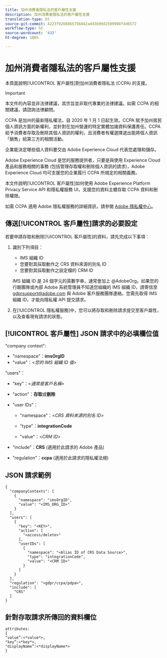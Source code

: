 ```yaml
---
title: 加州消費者隱私法的客戶屬性支援
description: 加州消費者隱私法的客戶屬性支援
translation-type: ht
source-git-commit: 4223f9260865756842ad43b99d2509908f4d6572
workflow-type: ht
source-wordcount: '433'
ht-degree: 100%

---
```



# 加州消費者隱私法的客戶屬性支援

本頁面說明[!UICONTROL 客戶屬性]對加州消費者隱私法 (CCPA) 的支援。

>[!IMPORTANT]
>
>本文件的內容並非法律建議，其宗旨並非取代專業的法律建議。如需 CCPA 的相關建議，請諮詢法律顧問。

CCPA 是加州的最新隱私權法，自 2020 年 1 月 1 日起生效。CCPA 賦予加州居民個人資訊方面的新權利，並針對在加州營運的特定實體加諸資料保護責任。CCPA 給予消費者存取及刪除其個人資訊的權利，且消費者有權選擇退出能將個人資訊「銷售」給第三方的相關活動。

企業能決定哪些個人資料要交由 Adobe Experience Cloud 代表您處理和儲存。

Adobe Experience Cloud 是您的服務提供者，只要是與使用 Experience Cloud 產品和服務相關的事務 (包括管理存取權和刪除個人資訊的請求)，Adobe Experience Cloud 均可支援您的企業履行 CCPA 所規定的相關義務。

本文件說明[!UICONTROL 客戶屬性]如何使用 Adobe Experience Platform Privacy Service API 和隱私權服務 UI，支援您的資料主體存取 CCPA 資料和刪除權限。

如需 CCPA 適用 Adobe 隱私權服務的詳細資訊，請參閱 [Adobe 隱私權中心](https://www.adobe.com/privacy/ccpa.html)。

## 傳送[!UICONTROL 客戶屬性]請求的必要設定

若要申請存取和刪除[!UICONTROL 客戶屬性]的資料，請先完成以下事項：

1. 識別下列項目：

   * IMS 組織 ID
   * 您要對其採取動作之 CRS 資料來源的別名 ID
   * 您要對其採取動作之設定檔的 CRM ID

   IMS 組織 ID 是 24 個字元的英數字串，通常會加上 @AdobeOrg。如果您的行銷團隊或內部 Adobe 系統管理員不知道您組織的 IMS 組織 ID，請寄信至 gdprsupport@adobe.com 與 Adobe 客戶服務團隊連絡。您需先取得 IMS 組織 ID，才能向隱私權 API 提交請求。

1. 在[!UICONTROL 隱私權服務]中，您可以將存取和刪除請求提交至客戶屬性，以及查看現有請求的狀態。

## [!UICONTROL 客戶屬性] JSON 請求中的必填欄位值

&quot;company context&quot;:

* &quot;namespace&quot;：**imsOrgID**
* &quot;value&quot;：&lt;*您的 IMS 組織 ID 值*>

&quot;users&quot;：

* &quot;key&quot;：&lt;*通常是客戶名稱*>

* &quot;action&quot;：**存取**&#x200B;或&#x200B;**刪除**

* &quot;user IDs&quot;：

   * &quot;namespace&quot;：&lt;*CRS 資料來源的別名 ID*>

   * &quot;type&quot;：**integrationCode**

   * &quot;value&quot;：&lt;*CRM ID*>

* &quot;include&quot;：**CRS** (適用於此請求的 Adobe 產品)

* &quot;regulation&quot;：**ccpa** (適用於此請求的隱私權法規)

## JSON 請求範例

```
{
  "companyContexts": [
    {
      "namespace": "imsOrgID",
      "value": "<IMS_ORG_ID>"
    }
  ],
  "users": [
    {
      "key": "<KEY>",
      "action": [
        "<access/delete>"
      ],
      "userIDs": [
        {
          "namespace": "<Alias ID of CRS Data Source>",
          "type": "integrationCode",
          "value": "<CRM ID>"
        }
      ]
    }
  ],
  "regulation": "<gdpr/ccpa/pdpa>",
  "include": [
    "CRS"
  ]
}
```

## 針對存取請求所傳回的資料欄位

```
attributes:
{
"value”:<*value*>,
"key”:<*key*>,
"displayName”:<*displayName*>
}
```
